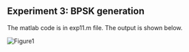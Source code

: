 ## Experiment 3: BPSK generation

The matlab code is in exp11.m file. The output is shown below.

![Figure1](https://github.com/smitshah99/Wireless-and-Mobile-Communication/blob/main/Exp3%20-%20BPSK%20generation/Figure1.jpg)
